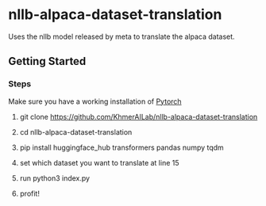 # nllb-alpaca-dataset-translation

Uses the nllb model released by meta to translate the alpaca dataset.

## Getting Started

### Steps
Make sure you have a working installation of [Pytorch](https://pytorch.org/get-started/locally/)

1. git clone https://github.com/KhmerAILab/nllb-alpaca-dataset-translation

2. cd nllb-alpaca-dataset-translation

3. pip install huggingface_hub transformers pandas numpy tqdm 

4. set which dataset you want to translate at line 15

5. run python3 index.py

6. profit!